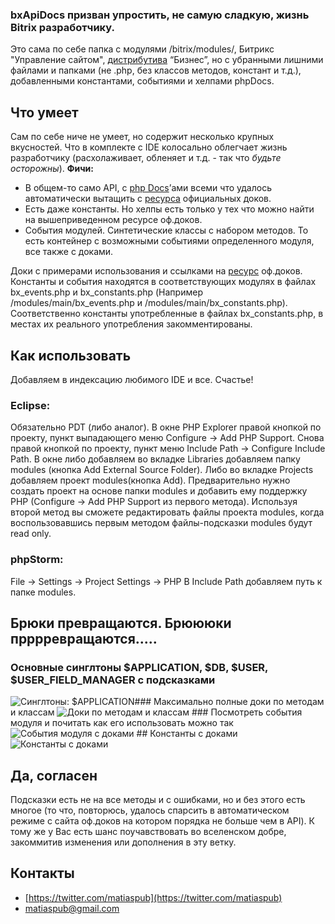 ### bxApiDocs призван упростить, не самую сладкую, жизнь Bitrix разработчику.

Это сама по себе папка с модулями /bitrix/modules/, Битрикс "Управление сайтом", [дистрибутива](http://www.1c-bitrix.ru/download/cms.php#tab-php-link) “Бизнес”, но с убранными лишними файлами и папками (не .php, без классов методов, констант и т.д.), добавленными константами, событиями и хелпами phpDocs.

## Что умеет
Сам по себе ниче не умеет, но содержит несколько крупных вкусностей. Что в комплекте с IDE колоcально облегчает жизнь разработчику (расхолаживает, обленяет и т.д. - так что *будьте осторожны*).
**Фичи:**
- В общем-то само API, с [php Docs](http://ru.wikipedia.org/wiki/PHPDoc)’ами всеми что удалось автоматически вытащить с [ресурса](http://dev.1c-bitrix.ru/api_help/) официальных доков.
- Есть даже константы. Но хелпы есть только у тех что можно найти на вышеприведенном ресурсе оф.доков.
- События модулей. Синтетические классы с набором методов. То есть контейнер с возможными событиями определенного модуля, все также с доками.

Доки с примерами использования и ссылками на [ресурс](http://dev.1c-bitrix.ru/api_help/)  оф.доков.
Константы и события находятся в соответствующих модулях в файлах bx_events.php и bx_constants.php (Например /modules/main/bx_events.php и /modules/main/bx_constants.php).
Соответственно константы употребленные в файлах bx_constants.php, в местах иx реального употребления закомментированы.

## Как использовать
Добавляем в индексацию любимого IDE и все. Счастье!

### Eclipse:
Обязательно PDT (либо аналог).
В окне PHP Explorer правой кнопкой по проекту, пункт выпадающего меню Configure -> Add PHP Support. Снова правой кнопкой по проекту, пункт меню Include Path -> Configure Include Path. В окне либо добавляем во вкладке Libraries добавляем папку modules (кнопка Add External Source Folder). Либо во вкладке Projects добавляем проект modules(кнопка Add). Предварительно нужно создать проект на основе папки modules и добавить ему поддержку PHP (Configure -> Add PHP Support из первого метода). Используя второй метод вы сможете редактировать файлы проекта modules, когда воспользовавшись первым методом файлы-подсказки modules будут read only.

### phpStorm:
File -> Settings -> Project Settings -> PHP
В Include Path добавляем путь к папке modules.




## Брюки превращаются. Брюююки прррревращаются.....

### Основные синглтоны $APPLICATION, $DB, $USER, $USER_FIELD_MANAGER с подсказками
<img style="float:left" src="https://www.monosnap.com/image/dplrjSLmBXtK3A8Rv3nXJIj6g.png" alt="Синглтоны: $APPLICATION"/>
### Максимально полные доки по методам и классам
<img src="https://www.monosnap.com/image/9oRa5bZj9qbLVeNk3R6NYu44u.png" alt="Доки по методам и классам"/>
### Посмотреть события модуля и почитать как его использовать можно так
<img src="https://www.monosnap.com/image/9pIhjhvYbK56RumvtVfoRgDls.png" alt="События модуля с доками"/>
## Константы с доками
<img src="https://www.monosnap.com/image/FbBLw677cEfUrOMcuGOjH9j3H.png" alt="Константы с доками"/>


## Да, согласен
Подсказки есть не на все методы и с ошибками, но и без этого есть многое (то что, повторюсь, удалось спарсить в автоматическом режиме с сайта оф.доков на котором порядка не больше чем в API). К тому же у Вас есть шанс поучавствовать во вселенском добре, закоммитив изменения или дополнения в эту ветку.

## Контакты
+ [https://twitter.com/matiaspub](https://twitter.com/matiaspub)
+ matiaspub@gmail.com
